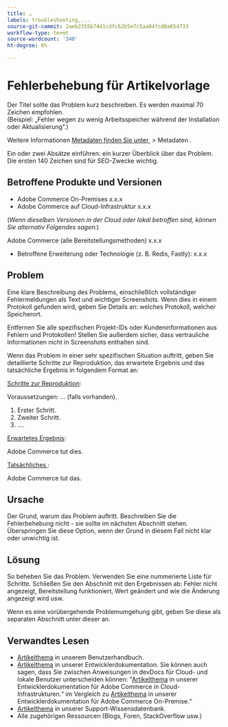 ```yaml
---
title: …
labels: troubleshooting,...
source-git-commit: 2aeb2355b74d1cdfc62b5e7c5aa04fcd0a654733
workflow-type: tm+mt
source-wordcount: '340'
ht-degree: 0%

---
```



# Fehlerbehebung für Artikelvorlage

Der Titel sollte das Problem kurz beschreiben. Es werden maximal 70 Zeichen empfohlen.<br/>
(Beispiel: „Fehler wegen zu wenig Arbeitsspeicher während der Installation oder Aktualisierung“.)

Weitere Informationen [&#x200B; Metadaten finden Sie unter &#x200B;](../../CONTRIBUTING.md#metadata) > Metadaten .

Ein oder zwei Absätze einführen: ein kurzer Überblick über das Problem. Die ersten 140 Zeichen sind für SEO-Zwecke wichtig.

## Betroffene Produkte und Versionen

* Adobe Commerce On-Premises x.x.x
* Adobe Commerce auf Cloud-Infrastruktur x.x.x

(*Wenn dieselben Versionen in der Cloud oder lokal betroffen sind, können Sie alternativ Folgendes sagen:*)

Adobe Commerce (alle Bereitstellungsmethoden) x.x.x

* Betroffene Erweiterung oder Technologie (z. B. Redis, Fastly): x.x.x

## Problem

Eine klare Beschreibung des Problems, einschließlich vollständiger Fehlermeldungen als Text und wichtiger Screenshots.
Wenn dies in einem Protokoll gefunden wird, geben Sie Details an: welches Protokoll, welcher Speicherort.

Entfernen Sie alle spezifischen Projekt-IDs oder Kundeninformationen aus Fehlern und Protokollen! Stellen Sie außerdem sicher, dass vertrauliche Informationen nicht in Screenshots enthalten sind.

Wenn das Problem in einer sehr spezifischen Situation auftritt, geben Sie detaillierte Schritte zur Reproduktion, das erwartete Ergebnis und das tatsächliche Ergebnis in folgendem Format an:

<u>Schritte zur Reproduktion</u>:

Voraussetzungen: … (falls vorhanden).

1. Erster Schritt.
1. Zweiter Schritt.
1. ….

<u>Erwartetes Ergebnis</u>:

Adobe Commerce tut dies.

<u>Tatsächliches </u>:

Adobe Commerce tut das.

## Ursache

Der Grund, warum das Problem auftritt. Beschreiben Sie die Fehlerbehebung nicht - sie sollte im nächsten Abschnitt stehen. Überspringen Sie diese Option, wenn der Grund in diesem Fall nicht klar oder unwichtig ist.

## Lösung

So beheben Sie das Problem. Verwenden Sie eine nummerierte Liste für Schritte.
Schließen Sie den Abschnitt mit den Ergebnissen ab: Fehler nicht angezeigt, Bereitstellung funktioniert, Wert geändert und wie die Änderung angezeigt wird usw.

Wenn es eine vorübergehende Problemumgehung gibt, geben Sie diese als separaten Abschnitt unter dieser an.

## Verwandtes Lesen

* [Artikelthema](https://experienceleague.adobe.com/de/docs/commerce-admin/user-guides/home) in unserem Benutzerhandbuch.
* [Artikelthema](https://developer.adobe.com/commerce/docs/) in unserer Entwicklerdokumentation. Sie können auch sagen, dass Sie zwischen Anweisungen in devDocs für Cloud- und lokale Benutzer unterscheiden können: &quot;[Artikelthema](https://developer.adobe.com/commerce/docs/) in unserer Entwicklerdokumentation für Adobe Commerce in Cloud-Infrastrukturen.“ im Vergleich zu [Artikelthema](https://developer.adobe.com/commerce/docs/) in unserer Entwicklerdokumentation für Adobe Commerce On-Premise.“
* [Artikelthema](https://support.magento.com/hc/en-us) in unserer Support-Wissensdatenbank.
* Alle zugehörigen Ressourcen (Blogs, Foren, StackOverflow usw.)
